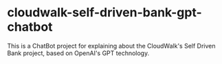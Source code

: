 # cloudwalk-self-driven-bank-gpt-chatbot
This is a ChatBot project for explaining about the CloudWalk's Self Driven Bank project, based on OpenAI's GPT technology.
